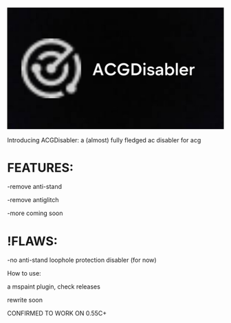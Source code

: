 ![logo](https://github.com/marstraveler01/ACGDisabler/blob/3a8065287f322c2f1981cd86df37041cd9c6da19/retouch_2025012814013318.jpg)

Introducing ACGDisabler: a (almost) fully fledged ac disabler for acg

# FEATURES: 

-remove anti-stand 

-remove antiglitch

-more coming soon

# !FLAWS:

-no anti-stand loophole protection disabler (for now)

How to use:

a mspaint plugin, check releases

rewrite soon 

CONFIRMED TO WORK ON 0.55C+

